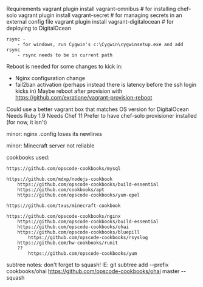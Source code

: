 Requirements
	vagrant plugin install vagrant-omnibus  		# for installing chef-solo
	vagrant plugin install vagrant-secret   		# for managing secrets in an external config file
	vagrant plugin install vagrant-digitalocean  	# for deploying to DigitalOcean

	rsync - 
		- for windows, run Cygwin's c:\Cygwin\cygwinsetup.exe and add rsync
		- rsync needs to be in current path

Reboot is needed for some changes to kick in:
  - Nginx configuration change
  - fail2ban activation  (perhaps instead there is latency before the ssh login kicks in)
Maybe reboot after provision with https://github.com/exratione/vagrant-provision-reboot


Could use a better vagrant box
  that matches OS version for DigitalOcean
  Needs Ruby 1.9
  Needs Chef 11
  Prefer to have chef-solo provisioner installed (for now, it isn't)


minor: nginx .config loses its newlines

minor: Minecraft server not reliable



cookbooks used:

	https://github.com/opscode-cookbooks/mysql

	https://github.com/mdxp/nodejs-cookbook
		https://github.com/opscode-cookbooks/build-essential
		https://github.com/cookbooks/apt
		https://github.com/opscode-cookbooks/yum-epel

	https://github.com/txus/minecraft-cookbook

	https://github.com/opscode-cookbooks/nginx
		https://github.com/opscode-cookbooks/build-essential
		https://github.com/opscode-cookbooks/ohai
		https://github.com/opscode-cookbooks/bluepill		
			https://github.com/opscode-cookbooks/rsyslog
		https://github.com/hw-cookbooks/runit
		??
			https://github.com/opscode-cookbooks/yum


subtree notes: don't forget to squash!  IE:
    git subtree add --prefix cookbooks/ohai https://github.com/opscode-cookbooks/ohai master --squash		
